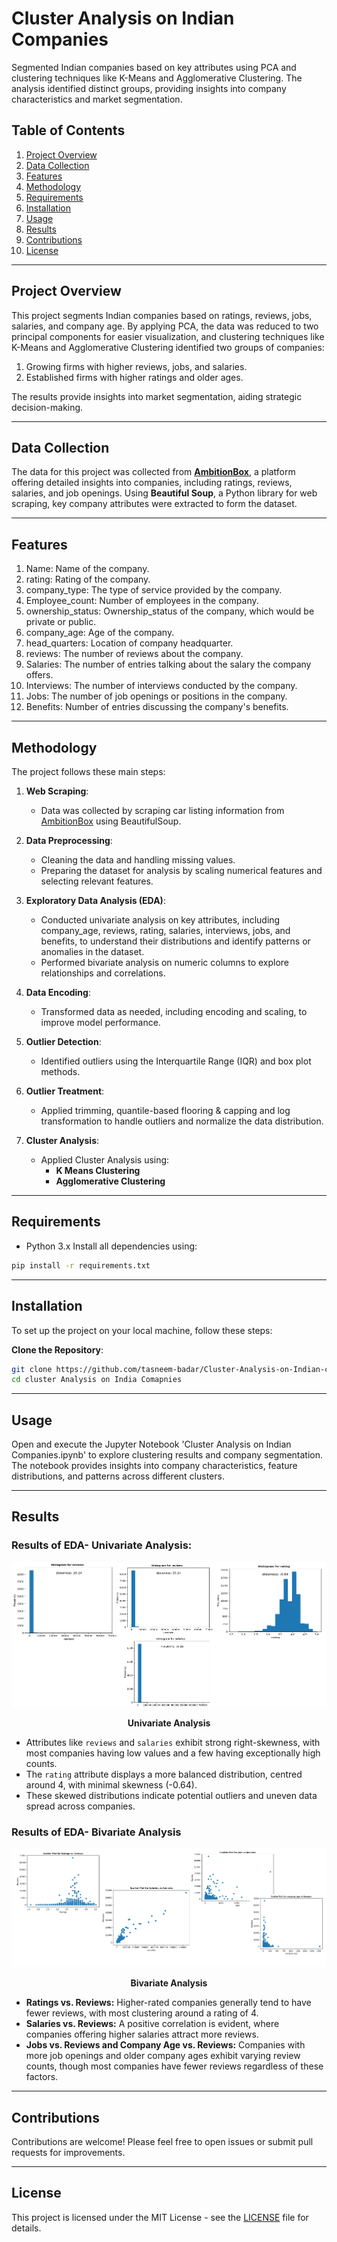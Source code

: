 # Cluster Analysis on Indian Companies

Segmented Indian companies based on key attributes using PCA and clustering techniques like K-Means and Agglomerative Clustering. The analysis identified distinct groups, providing insights into company characteristics and market segmentation.

## Table of Contents
1. [Project Overview](#project-overview)
2. [Data Collection](#data-collection)
3. [Features](#features)
4. [Methodology](#methodology)
5. [Requirements](#requirements)
6. [Installation](#installation)
7. [Usage](#usage)
8. [Results](#results)
9. [Contributions](#contributions)
10. [License](#license)
---------------------
## Project Overview
This project segments Indian companies based on ratings, reviews, jobs, salaries, and company age. By applying PCA, the data was reduced to two principal components for easier visualization, and clustering techniques like K-Means and Agglomerative Clustering identified two groups of companies:

1. Growing firms with higher reviews, jobs, and salaries.
2. Established firms with higher ratings and older ages.

The results provide insights into market segmentation, aiding strategic decision-making.

---------------------------
## Data Collection
The data for this project was collected from [**AmbitionBox**](https://www.ambitionbox.com/), a platform offering detailed insights into companies, including ratings, reviews, salaries, and job openings. Using **Beautiful Soup**, a Python library for web scraping, key company attributes were extracted to form the dataset.

------------------------
## Features 

1. Name: Name of the company.
2. rating: Rating of the company.
3. company_type: The type of service provided by the company.
4. Employee_count: Number of employees in the company.
5. ownership_status: Ownership_status of the company, which would be private or public.
6. company_age: Age of the company.
7. head_quarters: Location of company headquarter.
8. reviews: The number of reviews about the company.
9. Salaries: The number of entries talking about the salary the company offers.
10. Interviews: The number of interviews conducted by the company.
11. Jobs: The number of job openings or positions in the company.
12. Benefits: Number of entries discussing the company's benefits.

--------------------

## Methodology

The project follows these main steps:

1. **Web Scraping**:
   - Data was collected by scraping car listing information from [AmbitionBox](https://www.ambitionbox.com/) using BeautifulSoup.

2. **Data Preprocessing**:
   - Cleaning the data and handling missing values.
   - Preparing the dataset for analysis by scaling numerical features and selecting relevant features.

3. **Exploratory Data Analysis (EDA)**:
   - Conducted univariate analysis on key attributes, including company_age, reviews, rating, salaries, interviews, jobs, and benefits, to understand their 
     distributions and identify patterns or anomalies in the dataset.
   - Performed bivariate analysis on numeric columns to explore relationships and correlations.

4. **Data Encoding**:
   - Transformed data as needed, including encoding and scaling, to improve model performance.

5. **Outlier Detection**:
   - Identified outliers using the Interquartile Range (IQR) and box plot methods.

6. **Outlier Treatment**:
   - Applied trimming, quantile-based flooring & capping and log transformation to handle outliers and normalize the data distribution.
  
7. **Cluster Analysis**:
   - Applied Cluster Analysis using:
     - **K Means Clustering**
     - **Agglomerative Clustering**

-----------------------------

## Requirements

- Python 3.x
Install all dependencies using:

```bash
pip install -r requirements.txt
```
-------------------------

## Installation 

To set up the project on your local machine, follow these steps:

**Clone the Repository**:

```bash
git clone https://github.com/tasneem-badar/Cluster-Analysis-on-Indian-companies.git
cd cluster Analysis on India Comapnies
```
---------------------------

## Usage

Open and execute the Jupyter Notebook 'Cluster Analysis on Indian Companies.ipynb' to explore clustering results and company segmentation. The notebook provides insights into company characteristics, feature distributions, and patterns across different clusters.

---------------------

## Results 

### Results of EDA- Univariate Analysis:

<p align="center">
  <img src="images/EDA-Univariate-Analysis-Cluster-Analysis.png" alt="Exploratory Data Analysis" title="Exploratory Data Analysis" />
</p>

<p align="center">
  <b>Univariate Analysis</b>
</p>

- Attributes like `reviews` and `salaries` exhibit strong right-skewness, with most companies having low values and a few having exceptionally high counts. 
- The `rating` attribute displays a more balanced distribution, centred around 4, with minimal skewness (-0.64).  
- These skewed distributions indicate potential outliers and uneven data spread across companies.  

### Results of EDA- Bivariate Analysis
<p align="center">
  <img src="images/EDA-Bivariate-Analysis-Cluster-Analysis.png" alt="Exploratory Data Analysis - Bivariate" title="Exploratory Data Analysis - Bivariate" />
</p>

<p align="center">
  <b>Bivariate Analysis</b>
</p>

- **Ratings vs. Reviews:** Higher-rated companies generally tend to have fewer reviews, with most clustering around a rating of 4.  
- **Salaries vs. Reviews:** A positive correlation is evident, where companies offering higher salaries attract more reviews.  
- **Jobs vs. Reviews and Company Age vs. Reviews:** Companies with more job openings and older company ages exhibit varying review counts, though most companies have fewer reviews regardless of these factors.  


---------------------
## Contributions

Contributions are welcome! Please feel free to open issues or submit pull requests for improvements.

----------------------
## License 
This project is licensed under the MIT License - see the [LICENSE](LICENSE) file for details.
  




